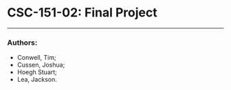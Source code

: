 # CSC-151-02: Final Project
------------------------------------------------
### Authors:
* Conwell, Tim;
* Cussen, Joshua;
* Hoegh Stuart;
* Lea, Jackson.
